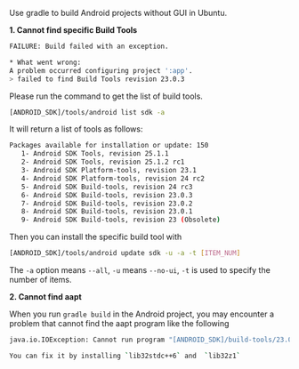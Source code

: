 Use gradle to build Android projects without GUI in Ubuntu.

**1. Cannot find specific Build Tools**

```sh
FAILURE: Build failed with an exception.

* What went wrong:
A problem occurred configuring project ':app'.
> failed to find Build Tools revision 23.0.3
```
Please run the command to get the list of build tools.
```sh
[ANDROID_SDK]/tools/android list sdk -a
```
It will return a list of tools as follows:

```sh
Packages available for installation or update: 150
   1- Android SDK Tools, revision 25.1.1
   2- Android SDK Tools, revision 25.1.2 rc1
   3- Android SDK Platform-tools, revision 23.1
   4- Android SDK Platform-tools, revision 24 rc2
   5- Android SDK Build-tools, revision 24 rc3
   6- Android SDK Build-tools, revision 23.0.3
   7- Android SDK Build-tools, revision 23.0.2
   8- Android SDK Build-tools, revision 23.0.1
   9- Android SDK Build-tools, revision 23 (Obsolete)
```
Then you can install the specific build tool with 

```sh
[ANDROID_SDK]/tools/android update sdk -u -a -t [ITEM_NUM]
```
The `-a` option means `--all`, `-u` means `--no-ui`, `-t` is used to specify the number of items. 


**2. Cannot find aapt**

When you run `gradle build` in the Android project, you may encounter a problem that cannot find the aapt program like the following

```sh
java.io.IOException: Cannot run program "[ANDROID_SDK]/build-tools/23.0.3/aapt": error=2, No such file or directory```

You can fix it by installing `lib32stdc++6` and  `lib32z1`

